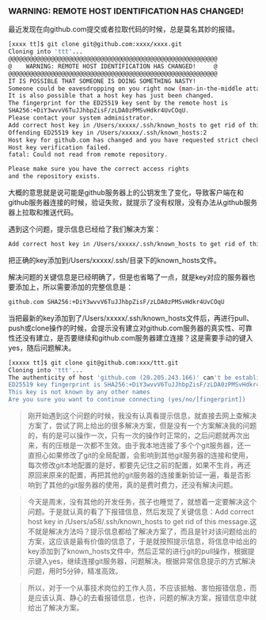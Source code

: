 ###  WARNING: REMOTE HOST IDENTIFICATION HAS CHANGED!

最近发现在向github.com提交或者拉取代码的时候，总是莫名其妙的报错。

```bash
[xxxx tt]$ git clone git@github.com:xxxx/xxxx.git
Cloning into 'ttt'...
@@@@@@@@@@@@@@@@@@@@@@@@@@@@@@@@@@@@@@@@@@@@@@@@@@@@@@@@@@@
@    WARNING: REMOTE HOST IDENTIFICATION HAS CHANGED!     @
@@@@@@@@@@@@@@@@@@@@@@@@@@@@@@@@@@@@@@@@@@@@@@@@@@@@@@@@@@@
IT IS POSSIBLE THAT SOMEONE IS DOING SOMETHING NASTY!
Someone could be eavesdropping on you right now (man-in-the-middle attack)!
It is also possible that a host key has just been changed.
The fingerprint for the ED25519 key sent by the remote host is
SHA256:+DiY3wvvV6TuJJhbpZisF/zLDA0zPMSvHdkr4UvCOqU.
Please contact your system administrator.
Add correct host key in /Users/xxxxx/.ssh/known_hosts to get rid of this message.
Offending ED25519 key in /Users/xxxxx/.ssh/known_hosts:2
Host key for github.com has changed and you have requested strict checking.
Host key verification failed.
fatal: Could not read from remote repository.

Please make sure you have the correct access rights
and the repository exists.
```

大概的意思就是说可能是github服务器上的公钥发生了变化，导致客户端在和github服务器连接的时候，验证失败，就提示了没有权限，没有办法从github服务器上拉取和推送代码。

遇到这个问题，提示信息已经给了我们解决方案：

```bash
Add correct host key in /Users/xxxxx/.ssh/known_hosts to get rid of this message.
```

把正确的key添加到/Users/xxxxx/.ssh/目录下的known_hosts文件。

解决问题的关键信息是已经明确了，但是也省略了一点，就是key对应的服务器也要添加上，所以需要添加的完整信息是：

```bash
github.com SHA256:+DiY3wvvV6TuJJhbpZisF/zLDA0zPMSvHdkr4UvCOqU
```

当把最新的key添加到了/Users/xxxxx/.ssh/known_hosts文件后，再进行pull、push或clone操作的时候，会提示没有建立对github.com服务器的真实性、可靠性还没有建立，是否要继续和github.com服务器建立连接？这是需要手动的键入yes，随后问题解决。

```bash
[xxxxx tt]$ git clone git@github.com:xxx/ttt.git
Cloning into 'ttt'...
The authenticity of host 'github.com (20.205.243.166)' can't be established.
ED25519 key fingerprint is SHA256:+DiY3wvvV6TuJJhbpZisF/zLDA0zPMSvHdkr4UvCOqU.
This key is not known by any other names
Are you sure you want to continue connecting (yes/no/[fingerprint])
```

> 刚开始遇到这个问题的时候，我没有认真看提示信息，就直接去网上查解决方案了，尝试了网上给出的很多解决方案，但是没有一个方案解决我的问题的，有的是可以操作一次，只有一次的操作时正常的，之后问题就再次出来，有的压根是一次都不生效。由于我本地连接了多个个git服务器，还一直担心如果修改了git的全局配置，会影响到其他git服务器的连接和使用，每次修改git本地配置的是好，都要先记住之前的配置，如果不生肖，再还原回来原来的配置，再把其他的git服务器的连接重新验证一遍，看是否影响到了其他的git服务器的使用，真的是费时费力，还没有解决问题。

> 今天是周末，没有其他的开发任务，孩子也睡觉了，就想着一定要解决这个问题。于是就认真的看了下报错信息，然后发现了关键信息：Add correct host key in /Users/a58/.ssh/known_hosts to get rid of this message.这不就是解决方法吗？提示信息都给了解决方案了，而且是针对该问题给出的方案，这应该是最有价值的信息了，于是就按照提示信息，将信息中给出的key添加到了known_hosts文件中，然后正常的进行git的pull操作，根据提示键入yes，继续连接git服务器，问题解决。根据异常信息提示的方式解决问题，用时5分钟，精准高效。

> 所以，对于一个从事技术岗位的工作人员，不应该抵触、害怕报错信息，而是应该认真、静心的去看报错信息，也许，问题的解决方案，报错信息中就给出了解决方案。
